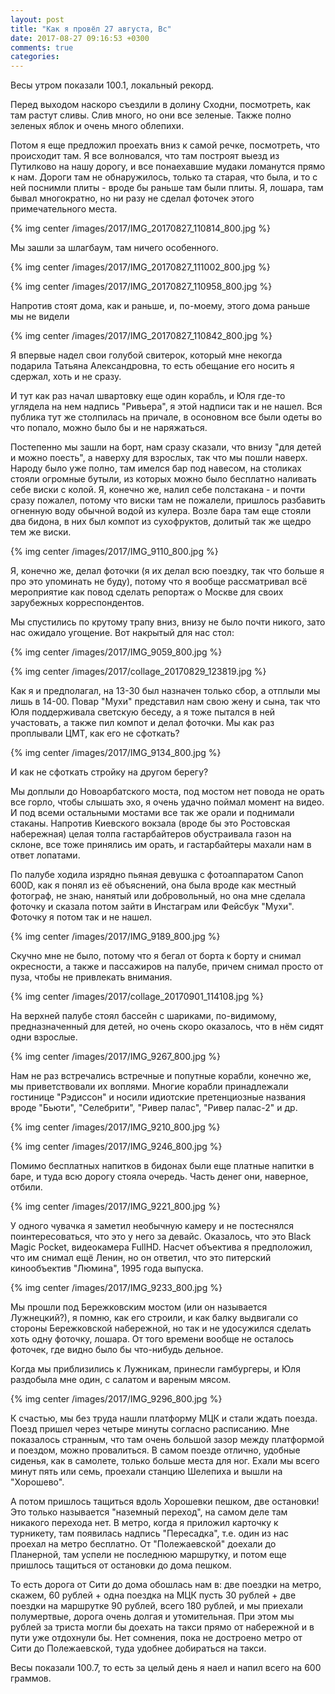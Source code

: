 ```yaml
---
layout: post
title: "Как я провёл 27 августа, Вс"
date: 2017-08-27 09:16:53 +0300
comments: true
categories: 
---
```

Весы утром показали 100.1, локальный рекорд.

Перед выходом наскоро съездили в долину Сходни, посмотреть, как там растут сливы. Слив много, но они все зеленые. Также полно зеленых яблок и очень много облепихи.

Потом я еще предложил проехать вниз к самой речке, посмотреть, что происходит там. Я все волновался, что там построят выезд из Путилково на нашу дорогу, и все понаехавшие мудаки ломанутся прямо к нам. Дороги там не обнаружилось, только та старая, что была, и то с ней поснимли плиты - вроде бы раньше там были плиты. Я, лошара, там бывал многократно, но ни разу не сделал фоточек этого примечательного места. 

{% img center /images/2017/IMG_20170827_110814_800.jpg %}

Мы зашли за шлагбаум, там ничего особенного.

{% img center /images/2017/IMG_20170827_111002_800.jpg %}

{% img center /images/2017/IMG_20170827_110958_800.jpg %}

Напротив стоят дома, как и раньше, и, по-моему, этого дома раньше мы не видели

{% img center /images/2017/IMG_20170827_110842_800.jpg %}


Я впервые надел свои голубой свитерок, который мне некогда подарила Татьяна Александровна, то есть обещание его носить я сдержал, хоть и не сразу.


И тут как раз начал швартовку еще один корабль, и Юля где-то углядела на нем надпись "Ривьера", я этой надписи так и не нашел. Вся публика тут же столпилась на причале, в осоновном все были одеты во что попало, можно было бы и не наряжаться.


Постепенно мы зашли на борт, нам сразу сказали, что внизу "для детей и можно поесть", а наверху для взрослых, так что мы пошли наверх. Народу было уже полно, там имелся бар под навесом, на столиках стояли огромные бутыли, из которых можно было бесплатно наливать себе виски с колой. Я, конечно же, налил себе полстакана - и почти сразу пожалел, потому что виски там не пожалели, пришлось разбавить огненную воду обычной водой из кулера. Возле бара там еще стояли два бидона, в них был компот из сухофруктов, долитый так же щедро тем же виски.

{% img center /images/2017/IMG_9110_800.jpg %}

Я, конечно же, делал фоточки (я их делал всю поездку, так что больше я про это упоминать не буду), потому что я вообще рассматривал всё мероприятие как повод сделать репортаж о Москве для своих зарубежных корреспондентов.

Мы спустились по крутому трапу вниз, внизу не было почти никого, зато нас ожидало угощение. Вот накрытый для нас стол:

{% img center /images/2017/IMG_9059_800.jpg %}

{% img center /images/2017/collage_20170829_123819.jpg %}

Как я и предполагал, на 13-30 был назначен только сбор, а отплыли мы лишь в 14-00. Повар "Мухи" представил нам свою жену и сына, так что Юля поддерживала светскую беседу, а я тоже пытался в ней участовать, а также пил компот и делал фоточки. Мы как раз проплывали ЦМТ, как его не сфоткать?

{% img center /images/2017/IMG_9134_800.jpg %}

И как не сфоткать стройку на другом берегу?

Мы доплыли до Новоарбатского моста, под мостом нет повода не орать все горло, чтобы слышать эхо, я очень удачно поймал момент на видео. И под всеми остальными мостами все так же орали и поднимали стаканы. Напротив Киевского вокзала (вроде бы это Ростовская набережная) целая толпа гастарбайтеров обустраивала газон на склоне, все тоже принялись им орать, и гастарбайтеры махали нам в ответ лопатами.

По палубе ходила изрядно пьяная девушка с фотоаппаратом Canon 600D, как я понял из её объяснений, она была вроде как местный фотограф, не знаю, нанятый или добровольный, но она мне сделала фоточку и сказала потом зайти в Инстаграм или Фейсбук "Мухи". Фоточку я потом так и не нашел.

{% img center /images/2017/IMG_9189_800.jpg %}

Скучно мне не было, потому что я бегал от борта к борту и снимал окресности, а также и пассажиров на палубе, причем снимал просто от пуза, чтобы не привлекать внимания.

{% img center /images/2017/collage_20170901_114108.jpg %}

На верхней палубе стоял бассейн с шариками, по-видимому, предназначенный для детей, но очень скоро оказалось, что в нём сидят одни взрослые.

{% img center /images/2017/IMG_9267_800.jpg %}

Нам не раз встречались встречные и попутные корабли, конечно же, мы приветствовали их воплями. Многие корабли принадлежали гостинице "Рэдиссон" и носили идиотские претенциозные названия вроде "Бьюти", "Селебрити", "Ривер палас", "Ривер палас-2" и др.

{% img center /images/2017/IMG_9210_800.jpg %}

{% img center /images/2017/IMG_9246_800.jpg %}

Помимо бесплатных напитков в бидонах были еще платные напитки в баре, и туда всю дорогу стояла очередь. Часть денег они, наверное, отбили.

{% img center /images/2017/IMG_9221_800.jpg %}

У одного чувачка я заметил необычную камеру и не постеснялся поинтересоваться, что это у него за девайс. Оказалось, что это Black Magic Pocket, видеокамера FullHD. Насчет объектива я предположил, что им снимал ещё Ленин, но он ответил, что это питерский кинообъектив "Люмина", 1995 года выпуска.

{% img center /images/2017/IMG_9233_800.jpg %}

Мы прошли под Бережковским мостом (или он называется Лужнецкий?), я помню, как его строили, и как балку выдвигали со стороны Бережковской набережной, но так и не удосужился сделать хоть одну фоточку, лошара. От того времени вообще не осталось фоточек, где видно было бы что-нибудь дельное.  

Когда мы приблизились к Лужникам, принесли гамбургеры, и Юля раздобыла мне один, с салатом и вареным мясом.

{% img center /images/2017/IMG_9296_800.jpg %}




К счастью, мы без труда нашли платформу МЦК и стали ждать поезда. Поезд пришел через четыре минуты согласно расписанию. Мне показалось странным, что там очень большой зазор между платформой и поездом, можно провалиться. В самом поезде отлично, удобные сиденья, как в самолете, только больше места для ног. Ехали мы всего минут пять или семь, проехали станцию Шелепиха и вышли на "Хорошево".

А потом пришлось тащиться вдоль Хорошевки пешком, две остановки! Это только называется "наземный переход", на самом деле там никакого перехода нет. В метро, когда я приложил карточку к турникету, там появилась надпись "Пересадка", т.е. один из нас проехал на метро бесплатно. От "Полежаевской" доехали до Планерной, там успели не последнюю маршрутку, и потом еще пришлось тащиться от остановки до дома пешком.

То есть дорога от Сити до дома обошлась нам в: две поездки на метро, скажем, 60 рублей + одна поездка на МЦК пусть 30 рублей + две поездки на маршрутке 90 рублей, всего 180 рублей, и мы приехали полумертвые, дорога очень долгая и утомительная. При этом мы рублей за триста могли бы доехать на такси прямо от набережной и в пути уже отдохнули бы. Нет сомнения, пока не достроено метро от Сити до Полежаевской, туда удобнее добираться на такси.

Весы показали 100.7, то есть за целый день я наел и напил всего на 600 граммов.